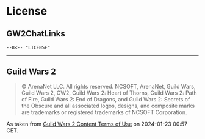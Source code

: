 # License

## GW2ChatLinks

```
--8<-- "LICENSE"
```

---

## Guild Wars 2

> © ArenaNet LLC. All rights reserved. NCSOFT, ArenaNet, Guild Wars, Guild
> Wars 2, GW2, Guild Wars 2: Heart of Thorns, Guild Wars 2: Path of Fire, Guild
> Wars 2: End of Dragons, and Guild Wars 2: Secrets of the Obscure and all
> associated logos, designs, and composite marks are trademarks or registered
> trademarks of NCSOFT Corporation.

As taken from [Guild Wars 2 Content Terms of Use](https://www.guildwars2.com/en/legal/guild-wars-2-content-terms-of-use/)
on 2024-01-23 00:57 CET.